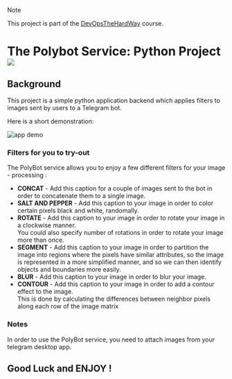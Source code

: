 > [!NOTE]
> This project is part of the [DevOpsTheHardWay][DevOpsTheHardWay] course. 


# The Polybot Service: Python Project [![][autotest_badge]][autotest_workflow]

## Background

This project is a simple python application backend which applies filters to images sent by users to a Telegram bot. 

Here is a short demonstration:

![app demo](.github/python_project_demo.gif)


### Filters for you to try-out

The PolyBot service allows you to enjoy a few different filters for your image - processing :
* **CONCAT** - Add this caption for a couple of images sent to the bot in order to concatenate them to a single image.
* **SALT AND PEPPER** - Add this caption to your image in order to color certain pixels black and white, randomally.
* **ROTATE** - Add this caption to your image in order to rotate your image in a clockwise manner.  
You could also specify number of rotations in order to rotate your image more than once. 
* **SEGMENT** - Add this caption to your image in order to partition the image into regions where the pixels have similar attributes, so the image is represented in a more simplified manner, and so we can then identify objects and boundaries more easily. 
* **BLUR** - Add this caption to your image in order to blur your image.
* **CONTOUR** - Add this caption to your image in order to add a contour effect to the image.  
This is done by calculating the differences between neighbor pixels along each row of the image matrix

### Notes
In order to use the PolyBot service, you need to attach images from your telegram desktop app.


## Good Luck and ENJOY !

[DevOpsTheHardWay]: https://github.com/exit-zero-academy/DevOpsTheHardWay
[autotest_badge]: ../../actions/workflows/project_auto_testing.yaml/badge.svg?event=push
[autotest_workflow]: ../../actions/workflows/project_auto_testing.yaml/
[fork_github]: https://docs.github.com/en/pull-requests/collaborating-with-pull-requests/working-with-forks/fork-a-repo#forking-a-repository
[clone_pycharm]: https://www.jetbrains.com/help/pycharm/set-up-a-git-repository.html#clone-repo
[github_actions]: ../../actions

[python_project_demo]: https://exit-zero-academy.github.io/DevOpsTheHardWayAssets/img/python_project_demo.gif
[python_project_pixel]: https://exit-zero-academy.github.io/DevOpsTheHardWayAssets/img/python_project_pixel.gif
[python_project_imagematrix]: https://exit-zero-academy.github.io/DevOpsTheHardWayAssets/img/python_project_imagematrix.png
[python_project_pythonimage]: https://exit-zero-academy.github.io/DevOpsTheHardWayAssets/img/python_project_pythonimage.png
[python_project_webhook1]: https://exit-zero-academy.github.io/DevOpsTheHardWayAssets/img/python_project_webhook1.png
[python_project_webhook2]: https://exit-zero-academy.github.io/DevOpsTheHardWayAssets/img/python_project_webhook2.png


